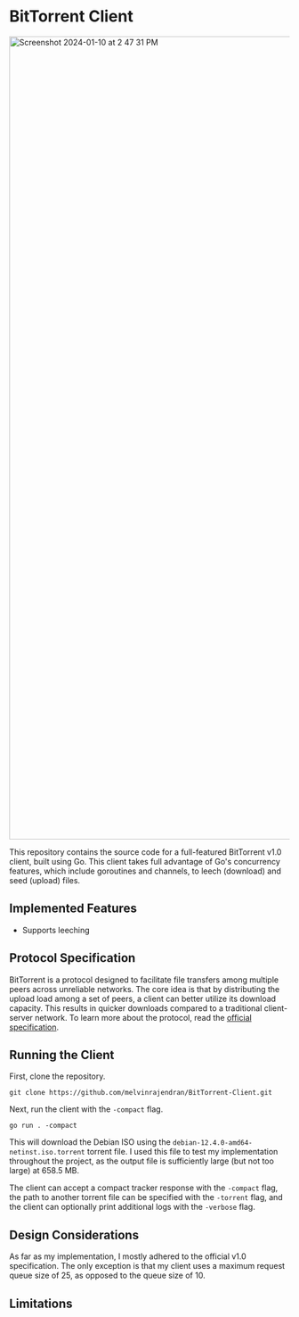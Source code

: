 # BitTorrent Client

<img width="1440" alt="Screenshot 2024-01-10 at 2 47 31 PM" src="https://github.com/melvinrajendran/BitTorrent-Client/assets/44681827/b810bed3-8907-48ec-9eda-6f2a9236e108"><br/>

This repository contains the source code for a full-featured BitTorrent v1.0 client, built using Go. This client takes full advantage of Go's concurrency features, which include goroutines and channels, to leech (download) and seed (upload) files.

## Implemented Features

* Supports leeching 

## Protocol Specification

BitTorrent is a protocol designed to facilitate file transfers among multiple peers across unreliable networks. The core idea is that by distributing the upload load among a set of peers, a client can better utilize its download capacity. This results in quicker downloads compared to a traditional client-server network. To learn more about the protocol, read the [official specification](https://wiki.theory.org/BitTorrentSpecification).

## Running the Client

First, clone the repository.

```
git clone https://github.com/melvinrajendran/BitTorrent-Client.git
```

Next, run the client with the `-compact` flag.

```
go run . -compact
```

This will download the Debian ISO using the `debian-12.4.0-amd64-netinst.iso.torrent` torrent file. I used this file to test my implementation throughout the project, as the output file is sufficiently large (but not too large) at 658.5 MB.

The client can accept a compact tracker response with the `-compact` flag, the path to another torrent file can be specified with the `-torrent` flag, and the client can optionally print additional logs with the `-verbose` flag.

## Design Considerations

As far as my implementation, I mostly adhered to the official v1.0 specification. The only exception is that my client uses a maximum request queue size of 25, as opposed to the queue size of 10.

## Limitations
